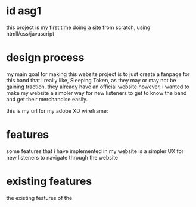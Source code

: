 # id asg1
this project is my first time doing a site from scratch, using htmll/css/javascript

# design process
my main goal for making this website project is to just create a fanpage for this band that i really like, Sleeping Token, as they may or may not be gaining traction. they already have an official website however, i wanted to make my website a simpler way for new listeners to get to know the band and get their merchandise easily.

this is my url for my adobe XD wireframe: 

# features
some features that i have implemented in my website is a simpler UX for new listeners to navigate through the website

# existing features
the existing features of the 